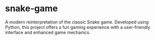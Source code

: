 # snake-game
A modern reinterpretation of the classic Snake game. Developed using Python, this project offers a fun gaming experience with a user-friendly interface and enhanced game mechanics.
